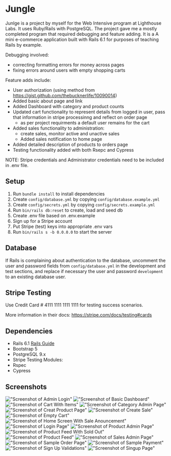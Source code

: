 # Jungle

Junlge is a project by myself for the Web Intensive program at Lighthouse Labs. It uses Ruby/Rails with PostgreSQL. The project gave me a mostly completed program that required debugging and feature adding. It is a A mini e-commerce application built with Rails 6.1 for purposes of teaching Rails by example.

Debugging involved:
  - correcting formatting errors for money across pages
  - fixing errors around users with empty shopping carts

Feature adds include:
  - User authorization (using method from https://gist.github.com/thebucknerlife/10090014)
  - Added basic about page and link
  - Added Dashboard with category and product counts
  - Updated cart functionality to represent details from logged in user, pass that information in stripe processinng and reflect on order page
    - as per project requirments a default user remains for the cart
  - Added sales functionality to administration:
    - create sales, monitor active and unactive sales
    - Added sales notification to home page
  - Added detailed description of products to orders page
  - Testing functionality added with both Rsepc and Cypress


NOTE: Stripe credentials and Administrator credentials need to be included in .env file.

## Setup

1. Run `bundle install` to install dependencies
2. Create `config/database.yml` by copying `config/database.example.yml`
3. Create `config/secrets.yml` by copying `config/secrets.example.yml`
4. Run `bin/rails db:reset` to create, load and seed db
5. Create .env file based on .env.example
6. Sign up for a Stripe account
7. Put Stripe (test) keys into appropriate .env vars
8. Run `bin/rails s -b 0.0.0.0` to start the server

## Database

If Rails is complaining about authentication to the database, uncomment the user and password fields from `config/database.yml` in the development and test sections, and replace if necessary the user and password `development` to an existing database user.

## Stripe Testing

Use Credit Card # 4111 1111 1111 1111 for testing success scenarios.

More information in their docs: <https://stripe.com/docs/testing#cards>

## Dependencies

- Rails 6.1 [Rails Guide](http://guides.rubyonrails.org/v6.1/)
- Bootstrap 5
- PostgreSQL 9.x
- Stripe
 Testing Modules:
- Rspec
- Cypress

## Screenshots

!["Screenshot of Admin Login"](https://github.com/Dechantg/jungle-rails-v2/blob/master/docs/admin-login.jpg)
!["Screenshot of Basic Dashboard"](https://github.com/Dechantg/jungle-rails-v2/blob/master/docs/basic-dashboard.jpg)
!["Screenshot of Cart With Items"](https://github.com/Dechantg/jungle-rails-v2/blob/master/docs/cart-with-items.jpg)
!["Screenshot of Category Admin Page"](https://github.com/Dechantg/jungle-rails-v2/blob/master/docs/catagory-admin.jpg)
!["Screenshot of Creat Product Page"](https://github.com/Dechantg/jungle-rails-v2/blob/master/docs/create-product.jpg)
!["Screenshot of Create Sale"](https://github.com/Dechantg/jungle-rails-v2/blob/master/docs/create-sale.jpg)
!["Screenshot of Empty Cart"](https://github.com/Dechantg/jungle-rails-v2/blob/master/docs/empty-cart.jpg)
!["Screenshot of Home Screen With Sale Anouncement"](https://github.com/Dechantg/jungle-rails-v2/blob/master/docs/home-screen-with-sale.jpg)
!["Screenshot of Login Page"](https://github.com/Dechantg/jungle-rails-v2/blob/master/docs/login-page.jpg)
!["Screenshot of Product Admin Page"](https://github.com/Dechantg/jungle-rails-v2/blob/master/docs/product-admin.jpg)
!["Screenshot of Product Feed With Sold Out"](https://github.com/Dechantg/jungle-rails-v2/blob/master/docs/product-feed-with-sold-out.jpg)
!["Screenshot of Product Feed"](https://github.com/Dechantg/jungle-rails-v2/blob/master/docs/product-feed.jpg)
!["Screenshot of Sales Admin Page"](https://github.com/Dechantg/jungle-rails-v2/blob/master/docs/sales-admin.jpg)
!["Screenshot of Sample Order Page"](https://github.com/Dechantg/jungle-rails-v2/blob/master/docs/sample-order.jpg)
!["Screenshot of Sample Payment"](https://github.com/Dechantg/jungle-rails-v2/blob/master/docs/sample-payment.jpg)
!["Screenshot of Sign Up Validations"](https://github.com/Dechantg/jungle-rails-v2/blob/master/docs/sign-up-validations.jpg)
!["Screenshot of Singup Page"](https://github.com/Dechantg/jungle-rails-v2/blob/master/docs/signup-page.jpg)
